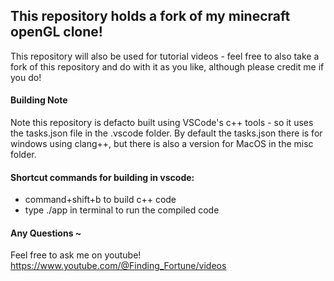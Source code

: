 ## This repository holds a fork of my minecraft openGL clone!
This repository will also be used for tutorial videos - feel free to also take a fork of this repository and do with it as you like, although please credit me if you do!

#### Building Note 
Note this repository is defacto built using VSCode's c++ tools - so it uses the tasks.json file in the .vscode folder. By default the tasks.json there is for windows using clang++, but there is also a version for MacOS in the misc folder.

#### Shortcut commands for building in vscode: 
- command+shift+b to build c++ code
- type ./app in terminal to run the compiled code

#### Any Questions ~ 
Feel free to ask me on youtube! https://www.youtube.com/@Finding_Fortune/videos
